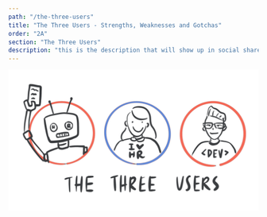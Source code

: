 ```yaml
---
path: "/the-three-users"
title: "The Three Users - Strengths, Weaknesses and Gotchas"
order: "2A"
section: "The Three Users"
description: "this is the description that will show up in social shares"
---
```


![Three Users](./images/3users-transparent.png)


